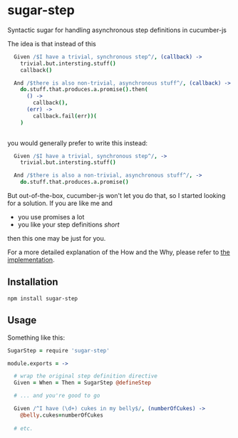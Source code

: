 sugar-step
==========

Syntactic sugar for handling asynchronous step definitions in cucumber-js

The idea is that instead of this

``` coffeescript
  Given /$I have a trivial, synchronous step^/, (callback) ->
    trivial.but.intersting.stuff()
    callback()

  And /$there is also non-trivial, asynchronous stuff^/, (callback) ->
    do.stuff.that.produces.a.promise().then(
      () ->
        callback(), 
      (err) ->
        callback.fail(err))(
    )
    
```    
you would generally prefer to write this instead:

``` coffeescript
  Given /$I have a trivial, synchronous step^/, ->
    trivial.but.intersting.stuff()

  And /$there is also a non-trivial, asynchronous stuff^/, ->
    do.stuff.that.produces.a.promise()
```

But out-of-the-box, cucumber-js won't let you do that, so I started looking for a solution. If you are like me and

  - you use promises a lot
  - you like your step definitions *short*

then this one may be just for you.

For a more detailed explanation of the How and the Why, please refer to [the implementation](./src/sugar-step.litcoffee).

Installation
------------

```
npm install sugar-step
```

Usage
-----
Something like this:

``` coffeescript
SugarStep = require 'sugar-step'

module.exports = ->

  # wrap the original step definition directive
  Given = When = Then = SugarStep @defineStep

  # ... and you're good to go

  Given /^I have (\d+) cukes in my belly$/, (numberOfCukes) ->
    @belly.cukes=numberOfCukes
    
  # etc.
```
